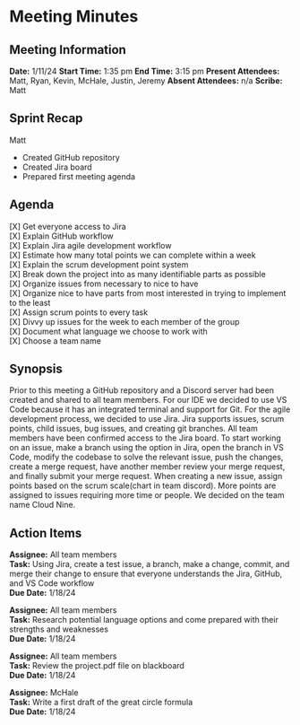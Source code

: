 # Meeting Minutes

## Meeting Information

**Date:** 1/11/24
**Start Time:** 1:35 pm
**End Time:** 3:15 pm
**Present Attendees:** Matt, Ryan, Kevin, McHale, Justin, Jeremy
**Absent Attendees:** n/a
**Scribe:** Matt

## Sprint Recap

Matt

- Created GitHub repository
- Created Jira board
- Prepared first meeting agenda

## Agenda

[X] Get everyone access to Jira  
[X] Explain GitHub workflow  
[X] Explain Jira agile development workflow  
[X] Estimate how many total points we can complete within a week  
[X] Explain the scrum development point system  
[X] Break down the project into as many identifiable parts as possible  
[X] Organize issues from necessary to nice to have  
[X] Organize nice to have parts from most interested in trying to implement to the least  
[X] Assign scrum points to every task  
[X] Divvy up issues for the week to each member of the group  
[X] Document what language we choose to work with  
[X] Choose a team name  

## Synopsis

Prior to this meeting a GitHub repository and a Discord server had been created and shared to all team members.
For our IDE we decided to use VS Code because it has an integrated terminal and support for Git. For the agile development process, we decided to use Jira. Jira supports issues, scrum points, child issues, bug issues, and creating git branches. All team members have been confirmed access to the Jira board. To start working on an issue, make a branch using the option in Jira, open the branch in VS Code, modify the codebase to solve the relevant issue, push the changes, create a merge request, have another member review your merge request, and finally submit your merge request. When creating a new issue, assign points based on the scrum scale(chart in team discord). More points are assigned to issues requiring more time or people.
We decided on the team name Cloud Nine.

## Action Items

**Assignee:** All team members  
**Task:** Using Jira, create a test issue, a branch, make a change, commit, and merge their change to ensure that everyone understands the Jira, GitHub, and VS Code workflow  
**Due Date:** 1/18/24  

**Assignee:** All team members  
**Task:** Research potential language options and come prepared with their strengths and weaknesses  
**Due Date:** 1/18/24  

**Assignee:** All team members  
**Task:** Review the project.pdf file on blackboard  
**Due Date:** 1/18/24  

**Assignee:** McHale  
**Task:** Write a first draft of the great circle formula  
**Due Date:** 1/18/24  
